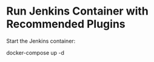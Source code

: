 # Run Jenkins Container with Recommended Plugins
Start the Jenkins container:

  docker-compose up -d
